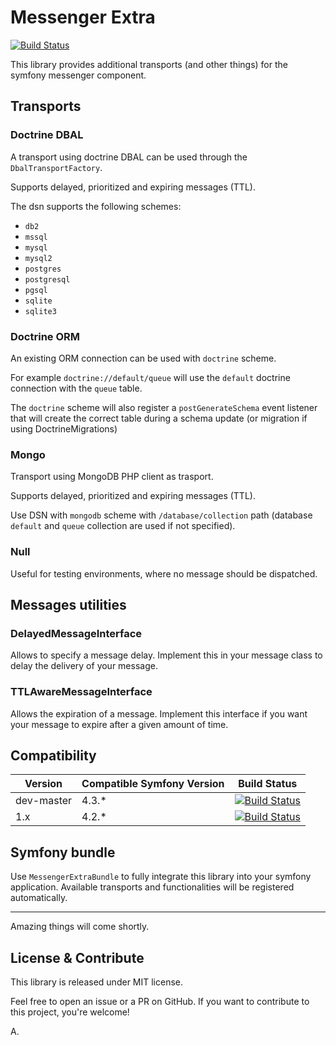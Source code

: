 Messenger Extra
===============

[![Build Status](https://travis-ci.com/alekitto/messenger-extra.svg?branch=master)](https://travis-ci.com/alekitto/messenger-extra)

This library provides additional transports (and other things) for the symfony messenger component.

## Transports

### Doctrine DBAL

A transport using doctrine DBAL can be used through the `DbalTransportFactory`.

Supports delayed, prioritized and expiring messages (TTL).

The dsn supports the following schemes:

- `db2`
- `mssql`
- `mysql`
- `mysql2`
- `postgres`
- `postgresql`
- `pgsql`
- `sqlite`
- `sqlite3`

### Doctrine ORM

An existing ORM connection can be used with `doctrine` scheme.

For example `doctrine://default/queue` will use the `default` doctrine
connection with the `queue` table.

The `doctrine` scheme will also register a `postGenerateSchema`
event listener that will create the correct table during a schema update
(or migration if using DoctrineMigrations)

### Mongo

Transport using MongoDB PHP client as trasport.

Supports delayed, prioritized and expiring messages (TTL).

Use DSN with `mongodb` scheme with `/database/collection` path
(database `default` and `queue` collection are used if not specified).

### Null

Useful for testing environments, where no message should be dispatched.

## Messages utilities

### DelayedMessageInterface

Allows to specify a message delay. Implement this in your message class to delay the delivery of your message.

### TTLAwareMessageInterface

Allows the expiration of a message.
Implement this interface if you want your message to expire after a given amount of time.

## Compatibility

| Version    | Compatible Symfony Version | Build Status |
|------------|----------------------------|--------------|
| dev-master | 4.3.*                      | [![Build Status](https://travis-ci.com/alekitto/messenger-extra.svg?branch=master)](https://travis-ci.com/alekitto/messenger-extra) |
| 1.x        | 4.2.*                      | [![Build Status](https://travis-ci.com/alekitto/messenger-extra.svg?branch=1.x)](https://travis-ci.com/alekitto/messenger-extra)    |

## Symfony bundle

Use `MessengerExtraBundle` to fully integrate this library into your symfony application.
Available transports and functionalities will be registered automatically.

---

Amazing things will come shortly.

## License & Contribute

This library is released under MIT license.

Feel free to open an issue or a PR on GitHub. If you want to contribute to this project, you're welcome!

A.

